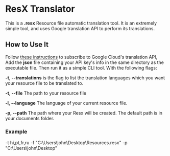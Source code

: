 # ResX Translator

This is a **.resx** Resource file automatic translation tool. It is an extremely simple tool, and uses Google translation API to perform its translations. 

## How to Use It
Follow [these instructions](https://cloud.google.com/translate/docs/reference/libraries?hl=fr) to subscribe to Google Cloud's translation API, 
Add the **json** file containing your API key's info in the same directory as the executable file.
Then run it as a simple CLI tool. With the following flags: 

**-t,  --translations** is the flag to list the translation languages which you want your resource file to be translated to. 

**-t, --file** The path to your resource file

**-l, --language** The language of your current resource file.

**-p, --path** The path where your Resx will be created. The default path is in your documents folder.

### Example 
-t hi,pt,fr,ru -f  "C:\Users\john\Desktop\Resources.resx"  -p  "C:\Users\john\Desktop"

